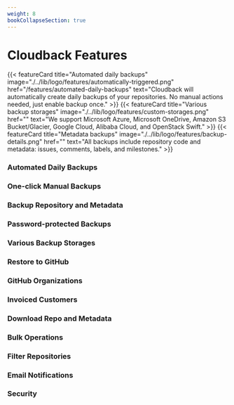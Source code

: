 ```yaml
---
weight: 8
bookCollapseSection: true
---
```


# Cloudback Features


<div class="flex-row-to-column">
{{< featureCard 
  title="Automated daily backups" 
  image="./../lib/logo/features/automatically-triggered.png" 
  href="/features/automated-daily-backups"
  text="Cloudback will automatically create daily backups of your repositories. No manual actions needed, just enable backup once." >}}
{{< featureCard 
  title="Various backup storages" 
  image="./../lib/logo/features/custom-storages.png" 
  href=""
  text="We support Microsoft Azure, Microsoft OneDrive, Amazon S3 Bucket/Glacier, Google Cloud, Alibaba Cloud, and OpenStack Swift." >}}
{{< featureCard 
  title="Metadata backups" 
  image="./../lib/logo/features/backup-details.png" 
  href=""
  text="All backups include repository code and metadata: issues, comments, labels, and milestones." >}}
</div>
                  
### Automated Daily Backups
### One-click Manual Backups
### Backup Repository and Metadata
### Password-protected Backups
### Various Backup Storages
### Restore to GitHub
### GitHub Organizations
### Invoiced Customers
### Download Repo and Metadata
### Bulk Operations
### Filter Repositories
### Email Notifications
### Security

